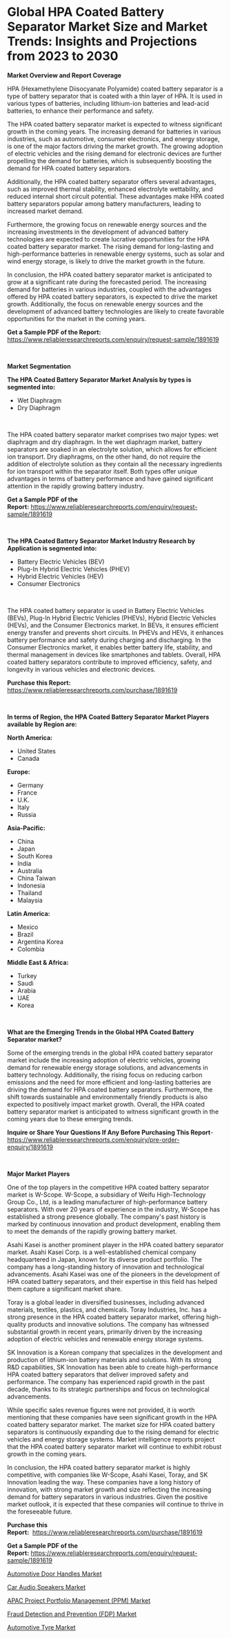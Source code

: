<p><h1>Global HPA Coated Battery Separator Market Size and Market Trends: Insights and Projections from 2023 to 2030</h1></p><p><strong>Market Overview and Report Coverage</strong></p>
<p><p>HPA (Hexamethylene Diisocyanate Polyamide) coated battery separator is a type of battery separator that is coated with a thin layer of HPA. It is used in various types of batteries, including lithium-ion batteries and lead-acid batteries, to enhance their performance and safety.</p><p>The HPA coated battery separator market is expected to witness significant growth in the coming years. The increasing demand for batteries in various industries, such as automotive, consumer electronics, and energy storage, is one of the major factors driving the market growth. The growing adoption of electric vehicles and the rising demand for electronic devices are further propelling the demand for batteries, which is subsequently boosting the demand for HPA coated battery separators.</p><p>Additionally, the HPA coated battery separator offers several advantages, such as improved thermal stability, enhanced electrolyte wettability, and reduced internal short circuit potential. These advantages make HPA coated battery separators popular among battery manufacturers, leading to increased market demand.</p><p>Furthermore, the growing focus on renewable energy sources and the increasing investments in the development of advanced battery technologies are expected to create lucrative opportunities for the HPA coated battery separator market. The rising demand for long-lasting and high-performance batteries in renewable energy systems, such as solar and wind energy storage, is likely to drive the market growth in the future.</p><p>In conclusion, the HPA coated battery separator market is anticipated to grow at a significant rate during the forecasted period. The increasing demand for batteries in various industries, coupled with the advantages offered by HPA coated battery separators, is expected to drive the market growth. Additionally, the focus on renewable energy sources and the development of advanced battery technologies are likely to create favorable opportunities for the market in the coming years.</p></p>
<p><strong>Get a Sample PDF of the Report:</strong> <a href="https://www.reliableresearchreports.com/enquiry/request-sample/1891619">https://www.reliableresearchreports.com/enquiry/request-sample/1891619</a></p>
<p>&nbsp;</p>
<p><strong>Market Segmentation</strong></p>
<p><strong>The HPA Coated Battery Separator Market Analysis by types is segmented into:</strong></p>
<p><ul><li>Wet Diaphragm</li><li>Dry Diaphragm</li></ul></p>
<p>&nbsp;</p>
<p><p>The HPA coated battery separator market comprises two major types: wet diaphragm and dry diaphragm. In the wet diaphragm market, battery separators are soaked in an electrolyte solution, which allows for efficient ion transport. Dry diaphragms, on the other hand, do not require the addition of electrolyte solution as they contain all the necessary ingredients for ion transport within the separator itself. Both types offer unique advantages in terms of battery performance and have gained significant attention in the rapidly growing battery industry.</p></p>
<p><strong>Get a Sample PDF of the Report:</strong>&nbsp;<a href="https://www.reliableresearchreports.com/enquiry/request-sample/1891619">https://www.reliableresearchreports.com/enquiry/request-sample/1891619</a></p>
<p>&nbsp;</p>
<p><strong>The HPA Coated Battery Separator Market Industry Research by Application is segmented into:</strong></p>
<p><ul><li>Battery Electric Vehicles (BEV)</li><li>Plug-In Hybrid Electric Vehicles (PHEV)</li><li>Hybrid Electric Vehicles (HEV)</li><li>Consumer Electronics</li></ul></p>
<p>&nbsp;</p>
<p><p>The HPA coated battery separator is used in Battery Electric Vehicles (BEVs), Plug-In Hybrid Electric Vehicles (PHEVs), Hybrid Electric Vehicles (HEVs), and the Consumer Electronics market. In BEVs, it ensures efficient energy transfer and prevents short circuits. In PHEVs and HEVs, it enhances battery performance and safety during charging and discharging. In the Consumer Electronics market, it enables better battery life, stability, and thermal management in devices like smartphones and tablets. Overall, HPA coated battery separators contribute to improved efficiency, safety, and longevity in various vehicles and electronic devices.</p></p>
<p><strong>Purchase this Report:</strong>&nbsp; <a href="https://www.reliableresearchreports.com/purchase/1891619">https://www.reliableresearchreports.com/purchase/1891619</a></p>
<p>&nbsp;</p>
<p><strong>In terms of Region, the HPA Coated Battery Separator Market Players available by Region are:</strong></p>
<p>
    <p> <strong> North America: </strong>
        <ul>
            <li>United States</li>
            <li>Canada</li>
        </ul>
        </p> 
    <p> <strong> Europe: </strong>
        <ul>
            <li>Germany</li>
            <li>France</li>
            <li>U.K.</li>
            <li>Italy</li>
            <li>Russia</li>
        </ul>
        </p> 
    <p> <strong> Asia-Pacific: </strong>
        <ul>
            <li>China</li>
            <li>Japan</li>
            <li>South Korea</li>
            <li>India</li>
            <li>Australia</li>
            <li>China Taiwan</li>
            <li>Indonesia</li>
            <li>Thailand</li>
            <li>Malaysia</li>
        </ul>
        </p> 
    <p> <strong> Latin America: </strong>
        <ul>
            <li>Mexico</li>
            <li>Brazil</li>
            <li>Argentina Korea</li>
            <li>Colombia</li>
        </ul>
        </p> 
    <p> <strong> Middle East & Africa: </strong>
        <ul>
            <li>Turkey</li>
            <li>Saudi</li>
            <li>Arabia</li>
            <li>UAE</li>
            <li>Korea</li>
        </ul>
    </p>
    </p>
<p>&nbsp;</p>
<p><strong>What are the Emerging Trends in the Global HPA Coated Battery Separator market?</strong></p>
<p><p>Some of the emerging trends in the global HPA coated battery separator market include the increasing adoption of electric vehicles, growing demand for renewable energy storage solutions, and advancements in battery technology. Additionally, the rising focus on reducing carbon emissions and the need for more efficient and long-lasting batteries are driving the demand for HPA coated battery separators. Furthermore, the shift towards sustainable and environmentally friendly products is also expected to positively impact market growth. Overall, the HPA coated battery separator market is anticipated to witness significant growth in the coming years due to these emerging trends.</p></p>
<p><strong>Inquire or Share Your Questions If Any Before Purchasing This Report</strong>- <a href="https://www.reliableresearchreports.com/enquiry/pre-order-enquiry/1891619">https://www.reliableresearchreports.com/enquiry/pre-order-enquiry/1891619</a></p>
<p>&nbsp;</p>
<p><strong>Major Market Players</strong></p>
<p><p>One of the top players in the competitive HPA coated battery separator market is W-Scope. W-Scope, a subsidiary of Weifu High-Technology Group Co., Ltd, is a leading manufacturer of high-performance battery separators. With over 20 years of experience in the industry, W-Scope has established a strong presence globally. The company's past history is marked by continuous innovation and product development, enabling them to meet the demands of the rapidly growing battery market.</p><p>Asahi Kasei is another prominent player in the HPA coated battery separator market. Asahi Kasei Corp. is a well-established chemical company headquartered in Japan, known for its diverse product portfolio. The company has a long-standing history of innovation and technological advancements. Asahi Kasei was one of the pioneers in the development of HPA coated battery separators, and their expertise in this field has helped them capture a significant market share. </p><p>Toray is a global leader in diversified businesses, including advanced materials, textiles, plastics, and chemicals. Toray Industries, Inc. has a strong presence in the HPA coated battery separator market, offering high-quality products and innovative solutions. The company has witnessed substantial growth in recent years, primarily driven by the increasing adoption of electric vehicles and renewable energy storage systems.</p><p>SK Innovation is a Korean company that specializes in the development and production of lithium-ion battery materials and solutions. With its strong R&D capabilities, SK Innovation has been able to create high-performance HPA coated battery separators that deliver improved safety and performance. The company has experienced rapid growth in the past decade, thanks to its strategic partnerships and focus on technological advancements.</p><p>While specific sales revenue figures were not provided, it is worth mentioning that these companies have seen significant growth in the HPA coated battery separator market. The market size for HPA coated battery separators is continuously expanding due to the rising demand for electric vehicles and energy storage systems. Market intelligence reports project that the HPA coated battery separator market will continue to exhibit robust growth in the coming years.</p><p>In conclusion, the HPA coated battery separator market is highly competitive, with companies like W-Scope, Asahi Kasei, Toray, and SK Innovation leading the way. These companies have a long history of innovation, with strong market growth and size reflecting the increasing demand for battery separators in various industries. Given the positive market outlook, it is expected that these companies will continue to thrive in the foreseeable future.</p></p>
<p><strong>Purchase this Report:</strong>&nbsp;&nbsp;<a href="https://www.reliableresearchreports.com/purchase/1891619">https://www.reliableresearchreports.com/purchase/1891619</a></p>
<p></p>
<p><strong>Get a Sample PDF of the Report:</strong>&nbsp;<a href="https://www.reliableresearchreports.com/enquiry/request-sample/1891619">https://www.reliableresearchreports.com/enquiry/request-sample/1891619</a></p>
<p><p><a href="https://medium.com/@ollierippin/decoding-automotive-door-handles-market-metrics-market-share-trends-and-growth-patterns-a3f0729a4440">Automotive Door Handles Market</a></p><p><a href="https://medium.com/@danesanford_55006/car-audio-speakers-market-report-reveals-the-latest-trends-and-growth-opportunities-of-this-market-8b8dc5c70664">Car Audio Speakers Market</a></p><p><a href="https://github.com/kholmovskayalyudmila/Market-Research-Report-List-1/blob/main/apac-project-portfolio-management-ppm-market.md">APAC Project Portfolio Management (PPM) Market</a></p><p><a href="https://github.com/sofyaavrova/Market-Research-Report-List-1/blob/main/fraud-detection-and-prevention-fdp-market.md">Fraud Detection and Prevention (FDP) Market</a></p><p><a href="https://medium.com/@jettiejohns/automotive-tyre-market-analysis-its-cagr-market-segmentation-and-global-industry-overview-f0968837086e">Automotive Tyre Market</a></p></p>